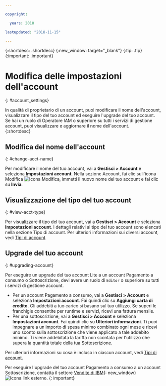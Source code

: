 ```yaml
---

copyright:

  years: 2018

lastupdated: "2018-11-15" 

---
```


{:shortdesc: .shortdesc}
{:new_window: target="_blank"}
{:tip: .tip}
{:important: .important}


# Modifica delle impostazioni dell'account
{: #account_settings}

In qualità di proprietario di un account, puoi modificare il nome dell'account, visualizzare il tipo del tuo account ed eseguire l'upgrade del tuo account. Se hai un ruolo di Operatore IAM o superiore su tutti i servizi di gestione account, puoi visualizzare e aggiornare il nome dell'account.  
{:shortdesc}


## Modifica del nome dell'account
{: #change-acct-name}

Per modificare il nome del tuo account, vai a **Gestisci > Account** e seleziona **Impostazioni account**. Nella sezione Account, fai clic sull'icona Modifica ![Icona Modifica](../icons/edit-tagging.svg), immetti il nuovo nome del tuo account e fai clic su **Invia**. 


## Visualizzazione del tipo del tuo account
{: #view-acct-type}

Per visualizzare il tipo del tuo account, vai a **Gestisci > Account** e seleziona **Impostazioni account**. I dettagli relativi al tipo del tuo account sono elencati nella sezione Tipo di account. Per ulteriori informazioni sui diversi account, vedi [Tipi di account](/docs/account/index.html#accounts). 


## Upgrade del tuo account
{: #upgrading-account}

Per eseguire un upgrade del tuo account Lite a un account Pagamento a consumo o Sottoscrizione, devi avere un ruolo di `Editor` o superiore su tutti i servizi di gestione account. 

* Per un account Pagamento a consumo, vai a **Gestisci > Account** e seleziona **Impostazioni account**. Fai quindi clic su **Aggiungi carta di credito**. Gli addebiti a tuo carico si basano sul tuo utilizzo. Se superi le franchigie consentite per runtime e servizi, ricevi una fattura mensile.
* Per una sottoscrizione, vai a **Gestisci > Account** e seleziona **Impostazioni account**. Fai quindi clic su **Ulteriori informazioni**. Ti puoi impegnare a un importo di spesa minimo combinato ogni mese e ricevi uno sconto sulla sottoscrizione che viene applicato a tale addebito minimo. Ti viene addebitata la tariffa non scontata per l'utilizzo che supera la quantità totale della tua Sottoscrizione.

Per ulteriori informazioni su cosa è incluso in ciascun account, vedi [Tipi di account](/docs/account/index.html#accounts). 


Per eseguire l'upgrade del tuo account Pagamento a consumo a un account Sottoscrizione, contatta il settore [Vendite di IBM](https://www.ibm.com/cloud-computing/bluemix/contact-us){: new_window} ![Icona link esterno](../icons/launch-glyph.svg "Icona link esterno").
{: important}
